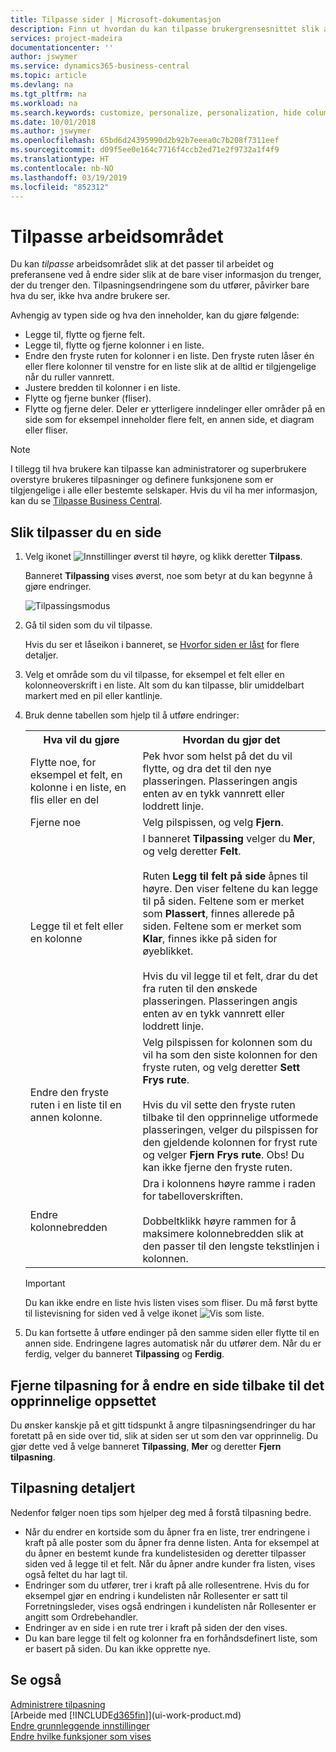 ```yaml
---
title: Tilpasse sider | Microsoft-dokumentasjon
description: Finn ut hvordan du kan tilpasse brukergrensesnittet slik at det passer til din arbeidsmåte.
services: project-madeira
documentationcenter: ''
author: jswymer
ms.service: dynamics365-business-central
ms.topic: article
ms.devlang: na
ms.tgt_pltfrm: na
ms.workload: na
ms.search.keywords: customize, personalize, personalization, hide columns, remove fields, move fields
ms.date: 10/01/2018
ms.author: jswymer
ms.openlocfilehash: 65bd6d24395990d2b92b7eeea0c7b208f7311eef
ms.sourcegitcommit: d09f5ee0e164c7716f4ccb2ed71e2f9732a1f4f9
ms.translationtype: HT
ms.contentlocale: nb-NO
ms.lasthandoff: 03/19/2019
ms.locfileid: "852312"
---
```

# <a name="personalizing-your-workspace"></a>Tilpasse arbeidsområdet
<!--NAV in the Web client-->
Du kan *tilpasse* arbeidsområdet slik at det passer til arbeidet og preferansene ved å endre sider slik at de bare viser informasjon du trenger, der du trenger den. Tilpasningsendringene som du utfører, påvirker bare hva du ser, ikke hva andre brukere ser.

Avhengig av typen side og hva den inneholder, kan du gjøre følgende:

-   Legge til, flytte og fjerne felt.
-   Legge til, flytte og fjerne kolonner i en liste.
-   Endre den fryste ruten for kolonner i en liste. Den fryste ruten låser én eller flere kolonner til venstre for en liste slik at de alltid er tilgjengelige når du ruller vannrett.
-   Justere bredden til kolonner i en liste.
-   Flytte og fjerne bunker (fliser).
-   Flytte og fjerne deler. Deler er ytterligere inndelinger eller områder på en side som for eksempel inneholder flere felt, en annen side, et diagram eller fliser.

> [!NOTE]
> I tillegg til hva brukere kan tilpasse kan administratorer og superbrukere overstyre brukeres tilpasninger og definere funksjonene som er tilgjengelige i alle eller bestemte selskaper. Hvis du vil ha mer informasjon, kan du se [Tilpasse Business Central](ui-customizing-overview.md). 

## <a name="to-personalize-a-page"></a>Slik tilpasser du en side

1. Velg ikonet ![Innstillinger](media/ui-experience/settings_icon_small.png "Innstillinger-ikonet for rollesenteret") øverst til høyre, og klikk deretter **Tilpass**.

    Banneret **Tilpassing** vises øverst, noe som betyr at du kan begynne å gjøre endringer.

    ![Tilpassingsmodus](media/ui_personalize_mode_small.png "Tilpassingsmodus")

2.  Gå til siden som du vil tilpasse.

    Hvis du ser et låseikon i banneret, se [Hvorfor siden er låst](ui-personalization-locked.md) for flere detaljer.

3.  Velg et område som du vil tilpasse, for eksempel et felt eller en kolonneoverskrift i en liste. Alt som du kan tilpasse, blir umiddelbart markert med en pil eller kantlinje.
<!--
    -  If a component can be personalized, an arrow head (![Personalization indicator arrow left](media/ui_personalize_arrow_left.png "Personalization indicator arrow left") or ![Personalization indicator arrow down](media/ui_personalize_arrow_down.png "Personalization indicator arrow down")) appears.
    -   If the component is a part, the extent of the part is indicated by a border.
    -   The freeze pane in a list is indicated by a vertical line along the entire right-side of the last column of the freeze pane.
    -->

4.  Bruk denne tabellen som hjelp til å utføre endringer:     <table>
        <tr><th>Hva vil du gjøre</td><th>Hvordan du gjør det</th></tr>
        <tr><td>Flytte noe, for eksempel et felt, en kolonne i en liste, en flis eller en del</td><td> Pek hvor som helst på det du vil flytte, og dra det til den nye plasseringen. Plasseringen angis enten av en tykk vannrett eller loddrett linje.</td></tr>
        <tr><td>Fjerne noe</td><td>Velg pilspissen, og velg <b>Fjern</b>. </td></tr>
        <tr><td>Legge til et felt eller en kolonne</td><td>I banneret <b>Tilpassing</b> velger du <b>Mer</b>, og velg deretter <b>Felt</b>.<br /></br>Ruten <b>Legg til felt på side</b> åpnes til høyre. Den viser feltene du kan legge til på siden. Feltene som er merket som <b>Plassert</b>, finnes allerede på siden. Feltene som er merket som <b>Klar</b>, finnes ikke på siden for øyeblikket.<br /></br>Hvis du vil legge til et felt, drar du det fra ruten til den ønskede plasseringen. Plasseringen angis enten av en tykk vannrett eller loddrett linje.</td></tr>
        <tr><td>Endre den fryste ruten i en liste til en annen kolonne.</td><td>Velg pilspissen for kolonnen som du vil ha som den siste kolonnen for den fryste ruten, og velg deretter <b>Sett Frys rute</b>.<br /><br/>Hvis du vil sette den fryste ruten tilbake til den opprinnelige utformede plasseringen, velger du pilspissen for den gjeldende kolonnen for fryst rute og velger <b>Fjern Frys rute</b>. Obs!  Du kan ikke fjerne den fryste ruten.</td></tr>
        <tr><td>Endre kolonnebredden</td><td>Dra i kolonnens høyre ramme i raden for tabelloverskriften. <br /><br />Dobbeltklikk høyre rammen for å maksimere kolonnebredden slik at den passer til den lengste tekstlinjen i kolonnen.</td></tr>
      </table>

    > [!IMPORTANT]  
    >   Du kan ikke endre en liste hvis listen vises som fliser. Du må først bytte til listevisning for siden ved å velge ikonet ![Vis som liste](media/ui_show_as_list_icon.png "Vis som liste, pil venstre").

5.  Du kan fortsette å utføre endinger på den samme siden eller flytte til en annen side. Endringene lagres automatisk når du utfører dem. Når du er ferdig, velger du banneret **Tilpassing** og **Ferdig**.

## <a name="clear-personalization-to-change-a-page-back-to-its-original-layout"></a>Fjerne tilpasning for å endre en side tilbake til det opprinnelige oppsettet
Du ønsker kanskje på et gitt tidspunkt å angre tilpasningsendringer du har foretatt på en side over tid, slik at siden ser ut som den var opprinnelig. Du gjør dette ved å velge banneret **Tilpassing**, **Mer** og deretter **Fjern tilpasning**.

## <a name="personalization-in-detail"></a>Tilpasning detaljert
Nedenfor følger noen tips som hjelper deg med å forstå tilpasning bedre.  
-   Når du endrer en kortside som du åpner fra en liste, trer endringene i kraft på alle poster som du åpner fra denne listen. Anta for eksempel at du åpner en bestemt kunde fra kundelistesiden og deretter tilpasser siden ved å legge til et felt. Når du åpner andre kunder fra listen, vises også feltet du har lagt til.
-   Endringer som du utfører, trer i kraft på alle rollesentrene. Hvis du for eksempel gjør en endring i kundelisten når Rollesenter er satt til Forretningsleder, vises også endringen i kundelisten når Rollesenter er angitt som Ordrebehandler.
-   Endringer av en side i en rute trer i kraft på siden der den vises.  
-   Du kan bare legge til felt og kolonner fra en forhåndsdefinert liste, som er basert på siden. Du kan ikke opprette nye.

## <a name="see-also"></a>Se også
[Administrere tilpasning](ui-personalization-manage.md)  
[Arbeide med [!INCLUDE[d365fin](includes/d365fin_md.md)]](ui-work-product.md)  
[Endre grunnleggende innstillinger](ui-change-basic-settings.md)  
[Endre hvilke funksjoner som vises](ui-experiences.md)  
